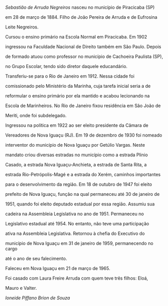 

*Sebastião de Arruda Negreiros* nasceu no município de Piracicaba (SP)

em 28 de março de 1884. Filho de João Pereira de Arruda e de Eufrosina

Leite Negreiros.



Cursou o ensino primário na Escola Normal em Piracicaba. Em 1902

ingressou na Faculdade Nacional de Direito também em São Paulo. Depois

de formado atuou como professor no município de Cachoeira Paulista (SP),

no Grupo Escolar, tendo sido diretor daquele educandário.



Transferiu-se para o Rio de Janeiro em 1912. Nessa cidade foi

comissionado pelo Ministério da Marinha, cuja tarefa inicial seria a de

reformular o ensino primário por ela mantido e acabou lecionando na

Escola de Marinheiros. No Rio de Janeiro fixou residência em São João de

Meriti, onde foi subdelegado.



Ingressou na política em 1922 ao ser eleito presidente da Câmara de

Vereadores de Nova Iguaçu (RJ). Em 19 de dezembro de 1930 foi nomeado

interventor do município de Nova Iguaçu por Getúlio Vargas. Neste

mandato criou diversas estradas no município como a estrada Plinio

Casado, a estrada Nova Iguaçu-Anchieta, a estrada de Santa Rita, a

estrada Rio-Petrópolis-Magé e a estrada do Xerém, caminhos importantes

para o desenvolvimento da região. Em 18 de outubro de 1947 foi eleito

prefeito de Nova Iguaçu, função na qual permaneceu até 30 de janeiro de

1951, quando foi eleito deputado estadual por essa região. Assumiu sua

cadeira na Assembleia Legislativa no ano de 1951. Permaneceu no

Legislativo estadual até 1954. No entanto, não teve uma participação

ativa na Assembleia Legislativa. Retornou à chefia do Executivo do

município de Nova Iguaçu em 31 de janeiro de 1959, permanecendo no cargo

até o ano de seu falecimento.



Faleceu em Nova Iguaçu em 21 de março de 1965.



Foi casado com Laura Freire Arruda com quem teve três filhos: Eloá,

Mauro e Valter.



*Ioneide Piffano Brion de Souza*



